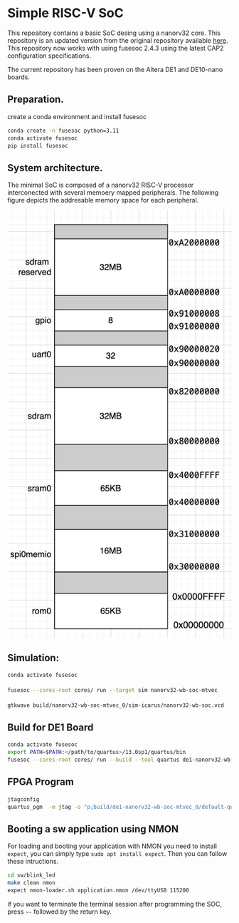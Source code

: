 # Simple RISC-V SoC

This repository contains a basic SoC desing using a nanorv32 core. This repository is an updated version from the original repository available [here](https://github.com/open-design/riscv-soc-cores.git). This repository now works with using fusesoc 2.4.3 using the latest CAP2 configuration specifications. 

The current repository has been proven on the Altera DE1 and DE10-nano boards. 

## Preparation. 
create a conda environment and install fusesoc

```bash
conda create -n fusesoc python=3.11
conda activate fusesoc
pip install fusesoc
```


## System architecture. 

The minimal SoC is composed of a nanorv32 RISC-V processor interconected with several memoery mapped peripherals. The following figure depicts the addresable memory space for each peripheral. 

![Image](./doc/image.png)


## Simulation:

```bash
conda activate fusesoc

fusesoc --cores-root cores/ run --target sim nanorv32-wb-soc-mtvec

gtkwave build/nanorv32-wb-soc-mtvec_0/sim-icarus/nanorv32-wb-soc.vcd 
```

## Build for DE1 Board

```bash
conda activate fusesoc
export PATH=$PATH:</path/to/quartus>/13.0sp1/quartus/bin
fusesoc --cores-root cores/ run --build --tool quartus de1-nanorv32-wb-soc-mtvec
```

## FPGA Program 

```bash
jtagconfig
quartus_pgm  -m jtag -o "p;build/de1-nanorv32-wb-soc-mtvec_0/default-quartus/de1-nanorv32-wb-soc-mtvec_0.sof"
```

## Booting a sw application using NMON 
For loading and booting your application with NMON you need to install `expect`, you can simply type `sudo apt install expect`. Then you can follow these intructions.

```bash
cd sw/blink_led
make clean nmon
expect nmon-loader.sh application.nmon /dev/ttyUSB 115200
```

if you want to terminate the terminal session after programming the SOC, press `~-` followed by the return key.
